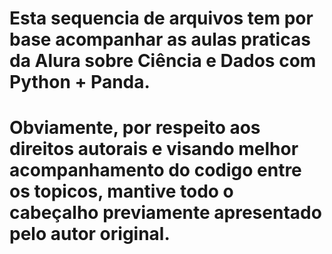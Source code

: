 # Esta sequencia de arquivos tem por base acompanhar as aulas praticas da Alura sobre Ciência e Dados com Python + Panda.
# Obviamente, por respeito aos direitos autorais e visando melhor acompanhamento do codigo entre os topicos, mantive todo o cabeçalho previamente apresentado pelo autor original.
